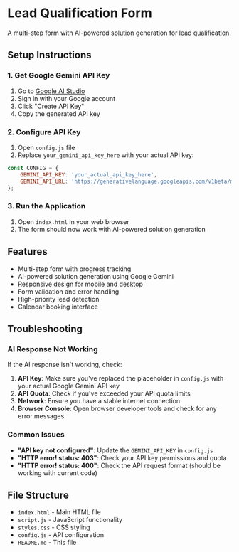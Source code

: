 # Lead Qualification Form

A multi-step form with AI-powered solution generation for lead qualification.

## Setup Instructions

### 1. Get Google Gemini API Key

1. Go to [Google AI Studio](https://makersuite.google.com/app/apikey)
2. Sign in with your Google account
3. Click "Create API Key"
4. Copy the generated API key

### 2. Configure API Key

1. Open `config.js` file
2. Replace `your_gemini_api_key_here` with your actual API key:

```javascript
const CONFIG = {
    GEMINI_API_KEY: 'your_actual_api_key_here',
    GEMINI_API_URL: 'https://generativelanguage.googleapis.com/v1beta/models/gemini-2.5-flash-preview-05-20:generateContent'
};
```

### 3. Run the Application

1. Open `index.html` in your web browser
2. The form should now work with AI-powered solution generation

## Features

- Multi-step form with progress tracking
- AI-powered solution generation using Google Gemini
- Responsive design for mobile and desktop
- Form validation and error handling
- High-priority lead detection
- Calendar booking interface

## Troubleshooting

### AI Response Not Working

If the AI response isn't working, check:

1. **API Key**: Make sure you've replaced the placeholder in `config.js` with your actual Google Gemini API key
2. **API Quota**: Check if you've exceeded your API quota limits
3. **Network**: Ensure you have a stable internet connection
4. **Browser Console**: Open browser developer tools and check for any error messages

### Common Issues

- **"API key not configured"**: Update the `GEMINI_API_KEY` in `config.js`
- **"HTTP error! status: 403"**: Check your API key permissions and quota
- **"HTTP error! status: 400"**: Check the API request format (should be working with current code)

## File Structure

- `index.html` - Main HTML file
- `script.js` - JavaScript functionality
- `styles.css` - CSS styling
- `config.js` - API configuration
- `README.md` - This file
